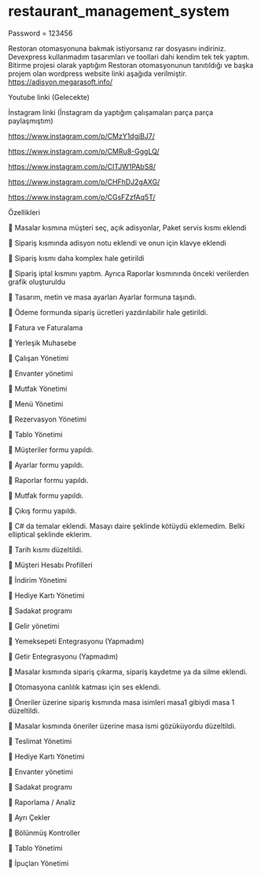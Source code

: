 # restaurant_management_system

Password = 123456


Restoran otomasyonuna bakmak istiyorsanız rar dosyasını indiriniz. Devexpress kullanmadım tasarımları ve toollari dahi kendim tek tek yaptım.
Bitirme projesi olarak yaptığım Restoran otomasyonunun tanıtıldığı ve başka projem olan wordpress website linki aşağıda verilmiştir.
https://adisyon.megarasoft.info/

Youtube linki 
(Gelecekte)

İnstagram linki (İnstagram da yaptığım çalışamaları parça parça paylaşmıştım)

https://www.instagram.com/p/CMzY1dgjBJ7/

https://www.instagram.com/p/CMRu8-GggLQ/

https://www.instagram.com/p/CITJW1PAbS8/

https://www.instagram.com/p/CHFhDJ2gAXG/

https://www.instagram.com/p/CGsFZzfAq5T/

Özellikleri 

📌 Masalar kısmına müşteri seç, açık adisyonlar, Paket servis kısmı eklendi

📌 Sipariş kısmında adisyon notu eklendi ve onun için klavye eklendi

📌 Sipariş kısmı daha komplex hale getirildi

📌 Sipariş iptal kısmını yaptım. Ayrıca Raporlar kısmınında önceki verilerden grafik oluşturuldu

📌 Tasarım, metin ve masa ayarları Ayarlar formuna taşındı.

📌 Ödeme formunda sipariş ücretleri yazdırılabilir hale getirildi.

📌 Fatura ve Faturalama

📌 Yerleşik Muhasebe

📌 Çalışan Yönetimi

📌 Envanter yönetimi

📌 Mutfak Yönetimi

📌 Menü Yönetimi

📌 Rezervasyon Yönetimi

📌 Tablo Yönetimi

📌 Müşteriler formu yapıldı.

📌 Ayarlar formu yapıldı.

📌 Raporlar formu yapıldı.

📌 Mutfak formu yapıldı.

📌 Çıkış formu yapıldı.

📌 C# da temalar eklendi. Masayı daire şeklinde kötüydü eklemedim. Belki elliptical şeklinde eklerim.

📌 Tarih kısmı düzeltildi.

📌 Müşteri Hesabı Profilleri

📌 İndirim Yönetimi

📌 Hediye Kartı Yönetimi

📌 Sadakat programı

📌 Gelir yönetimi

📌 Yemeksepeti Entegrasyonu (Yapmadım)

📌 Getir Entegrasyonu (Yapmadım)

📌 Masalar kısmında sipariş çıkarma, sipariş kaydetme ya da silme eklendi.

📌 Otomasyona canlılık katması için ses eklendi.

📌 Öneriler üzerine sipariş kısmında masa isimleri masa1 gibiydi masa 1 düzeltildi.

📌 Masalar kısmında öneriler üzerine masa ismi gözüküyordu düzeltildi.

📌 Teslimat Yönetimi

📌 Hediye Kartı Yönetimi

📌 Envanter yönetimi

📌 Sadakat programı

📌 Raporlama / Analiz

📌 Ayrı Çekler

📌 Bölünmüş Kontroller

📌 Tablo Yönetimi

📌 İpuçları Yönetimi



